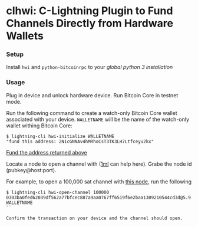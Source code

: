# clhwi: C-Lightning Plugin to Fund Channels Directly from Hardware Wallets

### Setup

Install `hwi` and `python-bitcoinrpc` to your _global python 3 installation_

### Usage

Plug in device and unlock hardware device. Run Bitcoin Core in testnet mode.

Run the following command to create a watch-only Bitcoin Core wallet associated with your device. `WALLETNAME` will be the name of the watch-only wallet withing Bitcoin Core:

```
$ lightning-cli hwi-initialize WALLETNAME
"fund this address: 2N1cGNNAv4hMRhoCsT3TK3LH7Ltfceyu2kx"
```

[Fund the address returned above](https://testnet-faucet.mempool.co/)

Locate a node to open a channel with ([1ml](https://1ml.com/testnet) can help here). Grabe the node id (pubkey@host:port). 

For example, to open a 100,000 sat channel with [this node](https://1ml.com/testnet/node/0303ba0fed62039df562a77bfcec887a9aa0767ff6519f6e2baa1309210544cd3d), run the following

```
$ lightning-cli hwi-open-channel 100000 0303ba0fed62039df562a77bfcec887a9aa0767ff6519f6e2baa1309210544cd3d@5.9.150.112:9735 WALLETNAME
``

Confirm the transaction on your device and the channel should open.
